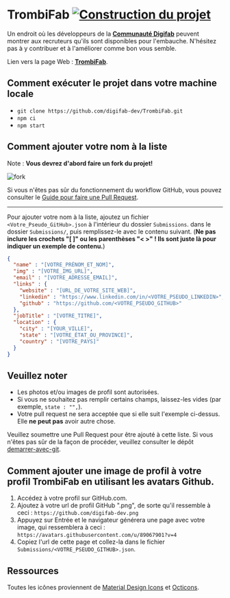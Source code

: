 # TrombiFab [![Construction du projet](https://github.com/digifab-dev/TrombiFab/actions/workflows/build.yml/badge.svg?branch=main)](https://github.com/digifab-dev/TrombiFab/actions/workflows/build.yml)

Un endroit où les développeurs de la [**Communauté Digifab**](https://digifab.fr/) peuvent montrer aux recruteurs qu'ils sont disponibles pour l'embauche. N'hésitez pas à y contribuer et à l'améliorer comme bon vous semble.

Lien vers la page Web : [**TrombiFab**](https://digifab-dev.github.io/TrombiFab/).

## Comment exécuter le projet dans votre machine locale

- `git clone https://github.com/digifab-dev/TrombiFab.git`
- `npm ci`
- `npm start`

## Comment ajouter votre nom à la liste

Note : **Vous devrez d'abord faire un fork du projet!**

![fork](https://help.github.com/assets/images/help/repository/fork_button.jpg)

Si vous n'êtes pas sûr du fonctionnement du workflow GitHub, vous pouvez consulter le [Guide pour faire une Pull Request](https://makeapullrequest.com/).

---

Pour ajouter votre nom à la liste, ajoutez un fichier `<Votre_Pseudo_GitHub>.json` à l'intérieur du dossier `Submissions`.
dans le dossier `Submissions/`, puis remplissez-le avec le contenu suivant.
(**Ne pas inclure les crochets "[ ]" ou les parenthèses "< >" !
Ils sont juste là pour indiquer un exemple de contenu.**)

```json
{
  "name" : "[VOTRE_PRÉNOM_ET_NOM]",
  "img" : "[VOTRE_IMG_URL]",
  "email" : "[VOTRE_ADRESSE_EMAIL]",
  "links" : {
    "website" : "[URL_DE_VOTRE_SITE_WEB]",
    "linkedin" : "https://www.linkedin.com/in/<VOTRE_PSEUDO_LINKEDIN>",
    "github" : "https://github.com/<VOTRE_PSEUDO_GITHUB>"
  },
  "jobTitle" : "[VOTRE_TITRE]",
  "location" : {
    "city" : "[YOUR_VILLE]",
    "state" : "[VOTRE_ÉTAT_OU_PROVINCE]",
    "country" : "[VOTRE_PAYS]"
  }
}
```

## Veuillez noter

- Les photos et/ou images de profil sont autorisées.
- Si vous ne souhaitez pas remplir certains champs, laissez-les vides (par exemple, `state : "",`).
- Votre pull request ne sera acceptée que si elle suit l'exemple ci-dessus. Elle **ne peut pas** avoir autre chose.

Veuillez soumettre une Pull Request pour être ajouté à cette liste. Si vous n'êtes pas sûr de la façon de procéder, veuillez consulter le dépôt [demarrer-avec-git](https://github.com/digifab-dev/demarrer-avec-git).

## Comment ajouter une image de profil à votre profil TrombiFab en utilisant les avatars Github.

1. Accédez à votre profil sur GitHub.com.
2. Ajoutez à votre url de profil GitHub ".png", de sorte qu'il ressemble à ceci : `https://github.com/digifab-dev.png`
3. Appuyez sur Entrée et le navigateur générera une page avec votre image, qui ressemblera à ceci : `https://avatars.githubusercontent.com/u/89067901?v=4`
4. Copiez l'url de cette page et collez-la dans le fichier `Submissions/<VOTRE_PSEUDO_GITHUB>.json`.

## Ressources

Toutes les icônes proviennent de [Material Design Icons](https://materialdesignicons.com) et [Octicons](https://octicons.github.com/).
